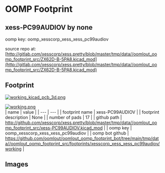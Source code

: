 # OOMP Footprint  
## xess-PC99AUDIOV  by none  
  
oomp key: oomp_xesscorp_xess_xess_pc99audiov  
  
source repo at: [http://gitlab.com/xesscorp/xess.pretty/blob/master/tmp/data//oomlout_oomp_footprint_src/ZX62D-B-5PA8.kicad_mod](http://gitlab.com/xesscorp/xess.pretty/blob/master/tmp/data//oomlout_oomp_footprint_src/ZX62D-B-5PA8.kicad_mod)  
## Footprint  
  
[![working_kicad_pcb_3d.png](working_kicad_pcb_3d_600.png)](working_kicad_pcb_3d.png)  
  
[![working.png](working_600.png)](working.png)  
| name | value | 
| --- | --- | 
| footprint name | xess-PC99AUDIOV | 
| footprint description | None | 
| number of pads | 17 | 
| github path | http://github.com/xesscorp/xess.pretty/blob/master/tmp/data//oomlout_oomp_footprint_src/xess-PC99AUDIOV.kicad_mod | 
| oomp key | oomp_xesscorp_xess_xess_pc99audiov | 
| oomp bot github | https://github.com/oomlout/oomlout_oomp_footprint_bot/tree/main/tmp/data//oomlout_oomp_footprint_src/footprints/xesscorp_xess_xess_pc99audiov/working | 
## Images  
